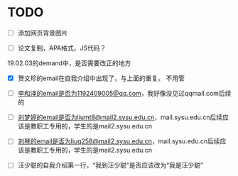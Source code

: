 # TODO

- [ ] 添加网页背景图片
- [ ] 论文复制，APA格式，JS代码？



19.02.03的demand中，是否需要改正的地方

- [x] 贺文珍的email在自我介绍中出现了，与上面的重复。
    不用管
- [ ] 李和泽的email是否为1192409005@qq.com，我好像没见过qqmail.com后续的
- [ ] 刘梦婷的email是否为liumt8@mail2.sysu.edu.cn，mail.sysu.edu.cn后续应该是教职工专用的，学生的是mail2.sysu.edu.cn
- [ ] 刘琴的email是否为liuq258@mail2.sysu.edu.cn，mail.sysu.edu.cn后续应该是教职工专用的，学生的是mail2.sysu.edu.cn
- [ ] 汪少聪的自我介绍第一行，“我到汪少聪”是否应该改为“我是汪少聪”

